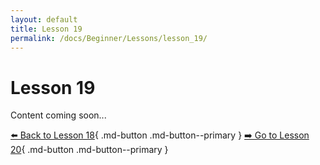 ```yaml
---
layout: default
title: Lesson 19
permalink: /docs/Beginner/Lessons/lesson_19/
---
```


# Lesson 19

Content coming soon...

[⬅️ Back to Lesson 18](lesson_18.md){ .md-button .md-button--primary }  [➡️ Go to Lesson 20](lesson_20.md){ .md-button .md-button--primary }
